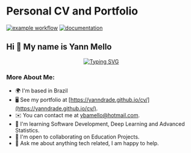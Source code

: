 # Personal CV and Portfolio

[![example workflow](https://github.com/fralfaro/portfolio/actions/workflows/documentation.yml/badge.svg)](https://github.com/fralfaro/portfolio/actions)
[![documentation](https://img.shields.io/badge/🚀-Portfolio-red)](https://yanndrade.github.io/cv/)

## Hi 👋 My name is Yann Mello

<p align="center">
    <a href="https://git.io/typing-svg"><img src="https://readme-typing-svg.herokuapp.com?font=Fira+Code&size=25&duration=3000&pause=1000&color=e69138&center=true&vCenter=true&width=477&lines=Developer,+Speaker,+Teacher;Open+Source+Contributor" alt="Typing SVG" /></a>
</p>

### More About Me:

* 🌍 I'm based in Brazil
* 🖥️ See my portfolio at [https://yanndrade.github.io/cv/](https://yanndrade.github.io/cv/).
* ✉️ You can contact me at [ybamello@hotmail.com](mailto:ybamello@hotmail.com).
* 🧠 I'm learning Software Development, Deep Learning and Advanced Statistics.
* 🤝 I'm open to collaborating on Education Projects.
* 💬 Ask me about anything tech related, I am happy to help.
